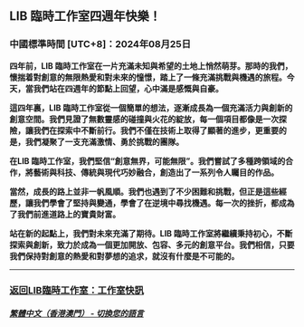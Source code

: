 ## LIB 臨時工作室四週年快樂！
### 中國標準時間 [UTC+8]：2024年08月25日 

**四年前，LIB 臨時工作室在一片充滿未知與希望的土地上悄然萌芽。那時的我們，懷揣着對創意的無限熱愛和對未來的憧憬，踏上了一條充滿挑戰與機遇的旅程。今天，當我們站在四週年的節點上回望，心中滿是感慨與自豪。**

**這四年裏，LIB 臨時工作室從一個簡單的想法，逐漸成長為一個充滿活力與創新的創意空間。我們見證了無數靈感的碰撞與火花的綻放，每一個項目都像是一次探險，讓我們在探索中不斷前行。我們不僅在技術上取得了顯著的進步，更重要的是，我們凝聚了一支充滿激情、勇於挑戰的團隊。**

**在LIB 臨時工作室，我們堅信“創意無界，可能無限”。我們嘗試了多種跨領域的合作，將藝術與科技、傳統與現代巧妙融合，創造出了一系列令人矚目的作品。**

**當然，成長的路上並非一帆風順。我們也遇到了不少困難和挑戰，但正是這些經歷，讓我們學會了堅持與變通，學會了在逆境中尋找機遇。每一次的挫折，都成為了我們前進道路上的寶貴財富。**

**站在新的起點上，我們對未來充滿了期待。LIB 臨時工作室將繼續秉持初心，不斷探索與創新，致力於成為一個更加開放、包容、多元的創意平台。我們相信，只要我們保持對創意的熱愛和對夢想的追求，就沒有什麼是不可能的。**

---

### [返回LIB臨時工作室：工作室快訊](https://libps.github.io/zh-hkmo/News)

##### [繁體中文（香港澳門） - 切換您的語言](https://libps.github.io/index)
